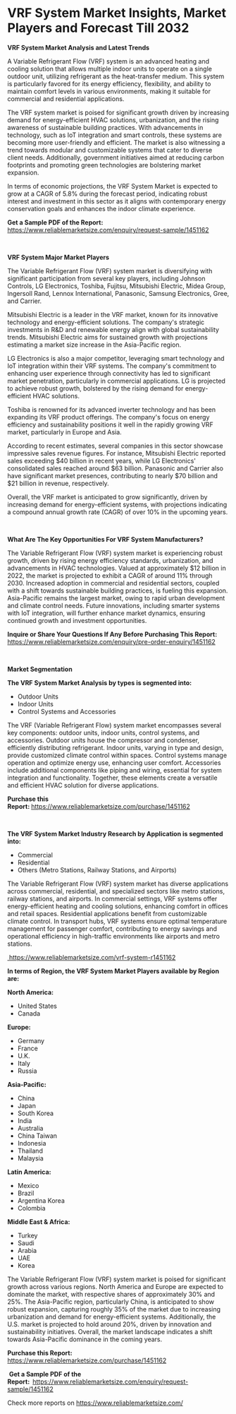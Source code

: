 <p><h1>VRF System Market Insights, Market Players and Forecast Till 2032</h1></p><p><strong>VRF System Market Analysis and Latest Trends</strong></p>
<p><p>A Variable Refrigerant Flow (VRF) system is an advanced heating and cooling solution that allows multiple indoor units to operate on a single outdoor unit, utilizing refrigerant as the heat-transfer medium. This system is particularly favored for its energy efficiency, flexibility, and ability to maintain comfort levels in various environments, making it suitable for commercial and residential applications.</p><p>The VRF system market is poised for significant growth driven by increasing demand for energy-efficient HVAC solutions, urbanization, and the rising awareness of sustainable building practices. With advancements in technology, such as IoT integration and smart controls, these systems are becoming more user-friendly and efficient. The market is also witnessing a trend towards modular and customizable systems that cater to diverse client needs. Additionally, government initiatives aimed at reducing carbon footprints and promoting green technologies are bolstering market expansion. </p><p>In terms of economic projections, the VRF System Market is expected to grow at a CAGR of 5.8% during the forecast period, indicating robust interest and investment in this sector as it aligns with contemporary energy conservation goals and enhances the indoor climate experience.</p></p>
<p><strong>Get a Sample PDF of the Report:&nbsp;</strong> <a href="https://www.reliablemarketsize.com/enquiry/request-sample/1451162?utm_campaign=2321&utm_medium=2&utm_source=Github&utm_content=ia&utm_term=17022025&utm_id=vrf-system">https://www.reliablemarketsize.com/enquiry/request-sample/1451162</a></p>
<p>&nbsp;</p>
<p><strong>VRF System Major Market Players</strong></p>
<p><p>The Variable Refrigerant Flow (VRF) system market is diversifying with significant participation from several key players, including Johnson Controls, LG Electronics, Toshiba, Fujitsu, Mitsubishi Electric, Midea Group, Ingersoll Rand, Lennox International, Panasonic, Samsung Electronics, Gree, and Carrier. </p><p>Mitsubishi Electric is a leader in the VRF market, known for its innovative technology and energy-efficient solutions. The company's strategic investments in R&D and renewable energy align with global sustainability trends. Mitsubishi Electric aims for sustained growth with projections estimating a market size increase in the Asia-Pacific region.</p><p>LG Electronics is also a major competitor, leveraging smart technology and IoT integration within their VRF systems. The company's commitment to enhancing user experience through connectivity has led to significant market penetration, particularly in commercial applications. LG is projected to achieve robust growth, bolstered by the rising demand for energy-efficient HVAC solutions.</p><p>Toshiba is renowned for its advanced inverter technology and has been expanding its VRF product offerings. The company's focus on energy efficiency and sustainability positions it well in the rapidly growing VRF market, particularly in Europe and Asia.</p><p>According to recent estimates, several companies in this sector showcase impressive sales revenue figures. For instance, Mitsubishi Electric reported sales exceeding $40 billion in recent years, while LG Electronics' consolidated sales reached around $63 billion. Panasonic and Carrier also have significant market presences, contributing to nearly $70 billion and $21 billion in revenue, respectively.</p><p>Overall, the VRF market is anticipated to grow significantly, driven by increasing demand for energy-efficient systems, with projections indicating a compound annual growth rate (CAGR) of over 10% in the upcoming years.</p></p>
<p>&nbsp;</p>
<p><strong>What Are The Key Opportunities For VRF System Manufacturers?</strong></p>
<p><p>The Variable Refrigerant Flow (VRF) system market is experiencing robust growth, driven by rising energy efficiency standards, urbanization, and advancements in HVAC technologies. Valued at approximately $12 billion in 2022, the market is projected to exhibit a CAGR of around 11% through 2030. Increased adoption in commercial and residential sectors, coupled with a shift towards sustainable building practices, is fueling this expansion. Asia-Pacific remains the largest market, owing to rapid urban development and climate control needs. Future innovations, including smarter systems with IoT integration, will further enhance market dynamics, ensuring continued growth and investment opportunities.</p></p>
<p><strong>Inquire or Share Your Questions If Any Before Purchasing This Report:</strong> <a href="https://www.reliablemarketsize.com/enquiry/pre-order-enquiry/1451162?utm_campaign=2321&utm_medium=2&utm_source=Github&utm_content=ia&utm_term=17022025&utm_id=vrf-system">https://www.reliablemarketsize.com/enquiry/pre-order-enquiry/1451162</a></p>
<p>&nbsp;</p>
<p><strong>Market Segmentation</strong></p>
<p><strong>The VRF System Market Analysis by types is segmented into:</strong></p>
<p><ul><li>Outdoor Units</li><li>Indoor Units</li><li>Control Systems and Accessories</li></ul></p>
<p><p>The VRF (Variable Refrigerant Flow) system market encompasses several key components: outdoor units, indoor units, control systems, and accessories. Outdoor units house the compressor and condenser, efficiently distributing refrigerant. Indoor units, varying in type and design, provide customized climate control within spaces. Control systems manage operation and optimize energy use, enhancing user comfort. Accessories include additional components like piping and wiring, essential for system integration and functionality. Together, these elements create a versatile and efficient HVAC solution for diverse applications.</p></p>
<p><strong>Purchase this Report:&nbsp;</strong><a href="https://www.reliablemarketsize.com/purchase/1451162?utm_campaign=2321&utm_medium=2&utm_source=Github&utm_content=ia&utm_term=17022025&utm_id=vrf-system">https://www.reliablemarketsize.com/purchase/1451162</a></p>
<p>&nbsp;</p>
<p><strong>The VRF System Market Industry Research by Application is segmented into:</strong></p>
<p><ul><li>Commercial</li><li>Residential</li><li>Others (Metro Stations, Railway Stations, and Airports)</li></ul></p>
<p><p>The Variable Refrigerant Flow (VRF) system market has diverse applications across commercial, residential, and specialized sectors like metro stations, railway stations, and airports. In commercial settings, VRF systems offer energy-efficient heating and cooling solutions, enhancing comfort in offices and retail spaces. Residential applications benefit from customizable climate control. In transport hubs, VRF systems ensure optimal temperature management for passenger comfort, contributing to energy savings and operational efficiency in high-traffic environments like airports and metro stations.</p></p>
<p><a href="https://www.reliablemarketsize.com/vrf-system-r1451162?utm_campaign=2321&utm_medium=2&utm_source=Github&utm_content=ia&utm_term=17022025&utm_id=vrf-system">&nbsp;https://www.reliablemarketsize.com/vrf-system-r1451162</a></p>
<p><strong>In terms of Region, the VRF System Market Players available by Region are:</strong></p>
<p>
    <p> <strong> North America: </strong>
        <ul>
            <li>United States</li>
            <li>Canada</li>
        </ul>
        </p> 
    <p> <strong> Europe: </strong>
        <ul>
            <li>Germany</li>
            <li>France</li>
            <li>U.K.</li>
            <li>Italy</li>
            <li>Russia</li>
        </ul>
        </p> 
    <p> <strong> Asia-Pacific: </strong>
        <ul>
            <li>China</li>
            <li>Japan</li>
            <li>South Korea</li>
            <li>India</li>
            <li>Australia</li>
            <li>China Taiwan</li>
            <li>Indonesia</li>
            <li>Thailand</li>
            <li>Malaysia</li>
        </ul>
        </p> 
    <p> <strong> Latin America: </strong>
        <ul>
            <li>Mexico</li>
            <li>Brazil</li>
            <li>Argentina Korea</li>
            <li>Colombia</li>
        </ul>
        </p> 
    <p> <strong> Middle East & Africa: </strong>
        <ul>
            <li>Turkey</li>
            <li>Saudi</li>
            <li>Arabia</li>
            <li>UAE</li>
            <li>Korea</li>
        </ul>
    </p>
    </p>
<p><p>The Variable Refrigerant Flow (VRF) system market is poised for significant growth across various regions. North America and Europe are expected to dominate the market, with respective shares of approximately 30% and 25%. The Asia-Pacific region, particularly China, is anticipated to show robust expansion, capturing roughly 35% of the market due to increasing urbanization and demand for energy-efficient systems. Additionally, the U.S. market is projected to hold around 20%, driven by innovation and sustainability initiatives. Overall, the market landscape indicates a shift towards Asia-Pacific dominance in the coming years.</p></p>
<p><strong>Purchase this Report: </strong><a href="https://www.reliablemarketsize.com/purchase/1451162?utm_campaign=2321&utm_medium=2&utm_source=Github&utm_content=ia&utm_term=17022025&utm_id=vrf-system">https://www.reliablemarketsize.com/purchase/1451162</a></p>
<p>&nbsp;<strong>Get a Sample PDF of the Report:&nbsp;&nbsp;</strong><a href="https://www.reliablemarketsize.com/enquiry/request-sample/1451162?utm_campaign=2321&utm_medium=2&utm_source=Github&utm_content=ia&utm_term=17022025&utm_id=vrf-system">https://www.reliablemarketsize.com/enquiry/request-sample/1451162</a></p>
<p><strong></strong></p>
<p>Check more reports on <a href="https://www.reliablemarketsize.com/?utm_campaign=2321&utm_medium=2&utm_source=Github&utm_content=ia&utm_term=17022025&utm_id=vrf-system">https://www.reliablemarketsize.com/</a></p>